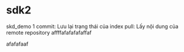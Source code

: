 # sdk2
skd_demo
1
commit: Lưu lại trạng thái của index
pull: Lấy nội dung của remote repository
affffafafafafaffaf

afafafaaf
